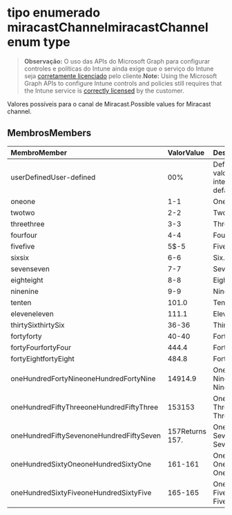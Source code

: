# <a name="miracastchannel-enum-type"></a><span data-ttu-id="1bb02-101">tipo enumerado miracastChannel</span><span class="sxs-lookup"><span data-stu-id="1bb02-101">miracastChannel enum type</span></span>

> <span data-ttu-id="1bb02-102">**Observação:** O uso das APIs do Microsoft Graph para configurar controles e políticas do Intune ainda exige que o serviço do Intune seja [corretamente licenciado](https://go.microsoft.com/fwlink/?linkid=839381) pelo cliente.</span><span class="sxs-lookup"><span data-stu-id="1bb02-102">**Note:** Using the Microsoft Graph APIs to configure Intune controls and policies still requires that the Intune service is [correctly licensed](https://go.microsoft.com/fwlink/?linkid=839381) by the customer.</span></span>

<span data-ttu-id="1bb02-103">Valores possíveis para o canal de Miracast.</span><span class="sxs-lookup"><span data-stu-id="1bb02-103">Possible values for Miracast channel.</span></span>
## <a name="members"></a><span data-ttu-id="1bb02-104">Membros</span><span class="sxs-lookup"><span data-stu-id="1bb02-104">Members</span></span>
|<span data-ttu-id="1bb02-105">Membro</span><span class="sxs-lookup"><span data-stu-id="1bb02-105">Member</span></span>|<span data-ttu-id="1bb02-106">Valor</span><span class="sxs-lookup"><span data-stu-id="1bb02-106">Value</span></span>|<span data-ttu-id="1bb02-107">Descrição</span><span class="sxs-lookup"><span data-stu-id="1bb02-107">Description</span></span>|
|:---|:---|:---|
|<span data-ttu-id="1bb02-108">userDefined</span><span class="sxs-lookup"><span data-stu-id="1bb02-108">User-defined</span></span>|<span data-ttu-id="1bb02-109">0</span><span class="sxs-lookup"><span data-stu-id="1bb02-109">0%</span></span>|<span data-ttu-id="1bb02-110">Definido pelo usuário, valor padrão, sem intenção.</span><span class="sxs-lookup"><span data-stu-id="1bb02-110">User Defined, default value, no intent.</span></span>|
|<span data-ttu-id="1bb02-111">one</span><span class="sxs-lookup"><span data-stu-id="1bb02-111">one</span></span>|<span data-ttu-id="1bb02-112">1</span><span class="sxs-lookup"><span data-stu-id="1bb02-112">-1</span></span>|<span data-ttu-id="1bb02-113">One.</span><span class="sxs-lookup"><span data-stu-id="1bb02-113">one</span></span>|
|<span data-ttu-id="1bb02-114">two</span><span class="sxs-lookup"><span data-stu-id="1bb02-114">two</span></span>|<span data-ttu-id="1bb02-115">2</span><span class="sxs-lookup"><span data-stu-id="1bb02-115">-2</span></span>|<span data-ttu-id="1bb02-116">Two.</span><span class="sxs-lookup"><span data-stu-id="1bb02-116">two</span></span>|
|<span data-ttu-id="1bb02-117">three</span><span class="sxs-lookup"><span data-stu-id="1bb02-117">three</span></span>|<span data-ttu-id="1bb02-118">3</span><span class="sxs-lookup"><span data-stu-id="1bb02-118">-3</span></span>|<span data-ttu-id="1bb02-119">Three.</span><span class="sxs-lookup"><span data-stu-id="1bb02-119">three</span></span>|
|<span data-ttu-id="1bb02-120">four</span><span class="sxs-lookup"><span data-stu-id="1bb02-120">four</span></span>|<span data-ttu-id="1bb02-121">4</span><span class="sxs-lookup"><span data-stu-id="1bb02-121">-4</span></span>|<span data-ttu-id="1bb02-122">Four.</span><span class="sxs-lookup"><span data-stu-id="1bb02-122">four</span></span>|
|<span data-ttu-id="1bb02-123">five</span><span class="sxs-lookup"><span data-stu-id="1bb02-123">five</span></span>|<span data-ttu-id="1bb02-124">5</span><span class="sxs-lookup"><span data-stu-id="1bb02-124">$-5</span></span>|<span data-ttu-id="1bb02-125">Five.</span><span class="sxs-lookup"><span data-stu-id="1bb02-125">five</span></span>|
|<span data-ttu-id="1bb02-126">six</span><span class="sxs-lookup"><span data-stu-id="1bb02-126">six</span></span>|<span data-ttu-id="1bb02-127">6</span><span class="sxs-lookup"><span data-stu-id="1bb02-127">-6</span></span>|<span data-ttu-id="1bb02-128">Six.</span><span class="sxs-lookup"><span data-stu-id="1bb02-128">six</span></span>|
|<span data-ttu-id="1bb02-129">seven</span><span class="sxs-lookup"><span data-stu-id="1bb02-129">seven</span></span>|<span data-ttu-id="1bb02-130">7</span><span class="sxs-lookup"><span data-stu-id="1bb02-130">-7</span></span>|<span data-ttu-id="1bb02-131">Seven.</span><span class="sxs-lookup"><span data-stu-id="1bb02-131">seven</span></span>|
|<span data-ttu-id="1bb02-132">eight</span><span class="sxs-lookup"><span data-stu-id="1bb02-132">eight</span></span>|<span data-ttu-id="1bb02-133">8</span><span class="sxs-lookup"><span data-stu-id="1bb02-133">-8</span></span>|<span data-ttu-id="1bb02-134">Eight.</span><span class="sxs-lookup"><span data-stu-id="1bb02-134">eight</span></span>|
|<span data-ttu-id="1bb02-135">nine</span><span class="sxs-lookup"><span data-stu-id="1bb02-135">nine</span></span>|<span data-ttu-id="1bb02-136">9</span><span class="sxs-lookup"><span data-stu-id="1bb02-136">-9</span></span>|<span data-ttu-id="1bb02-137">Nine.</span><span class="sxs-lookup"><span data-stu-id="1bb02-137">nine</span></span>|
|<span data-ttu-id="1bb02-138">ten</span><span class="sxs-lookup"><span data-stu-id="1bb02-138">ten</span></span>|<span data-ttu-id="1bb02-139">10</span><span class="sxs-lookup"><span data-stu-id="1bb02-139">1.0</span></span>|<span data-ttu-id="1bb02-140">Ten.</span><span class="sxs-lookup"><span data-stu-id="1bb02-140">ten</span></span>|
|<span data-ttu-id="1bb02-141">eleven</span><span class="sxs-lookup"><span data-stu-id="1bb02-141">eleven</span></span>|<span data-ttu-id="1bb02-142">11</span><span class="sxs-lookup"><span data-stu-id="1bb02-142">1.1</span></span>|<span data-ttu-id="1bb02-143">Eleven.</span><span class="sxs-lookup"><span data-stu-id="1bb02-143">Eleven.</span></span>|
|<span data-ttu-id="1bb02-144">thirtySix</span><span class="sxs-lookup"><span data-stu-id="1bb02-144">thirtySix</span></span>|<span data-ttu-id="1bb02-145">36</span><span class="sxs-lookup"><span data-stu-id="1bb02-145">-36</span></span>|<span data-ttu-id="1bb02-146">Thirty-Six.</span><span class="sxs-lookup"><span data-stu-id="1bb02-146">Thirty-Six.</span></span>|
|<span data-ttu-id="1bb02-147">forty</span><span class="sxs-lookup"><span data-stu-id="1bb02-147">forty</span></span>|<span data-ttu-id="1bb02-148">40</span><span class="sxs-lookup"><span data-stu-id="1bb02-148">-40</span></span>|<span data-ttu-id="1bb02-149">Forty.</span><span class="sxs-lookup"><span data-stu-id="1bb02-149">Forty.</span></span>|
|<span data-ttu-id="1bb02-150">fortyFour</span><span class="sxs-lookup"><span data-stu-id="1bb02-150">fortyFour</span></span>|<span data-ttu-id="1bb02-151">44</span><span class="sxs-lookup"><span data-stu-id="1bb02-151">4.4</span></span>|<span data-ttu-id="1bb02-152">Forty-Four.</span><span class="sxs-lookup"><span data-stu-id="1bb02-152">Forty-Four.</span></span>|
|<span data-ttu-id="1bb02-153">fortyEight</span><span class="sxs-lookup"><span data-stu-id="1bb02-153">fortyEight</span></span>|<span data-ttu-id="1bb02-154">48</span><span class="sxs-lookup"><span data-stu-id="1bb02-154">4.8</span></span>|<span data-ttu-id="1bb02-155">Forty-Eight.</span><span class="sxs-lookup"><span data-stu-id="1bb02-155">Forty-Eight.</span></span>|
|<span data-ttu-id="1bb02-156">oneHundredFortyNine</span><span class="sxs-lookup"><span data-stu-id="1bb02-156">oneHundredFortyNine</span></span>|<span data-ttu-id="1bb02-157">149</span><span class="sxs-lookup"><span data-stu-id="1bb02-157">14.9</span></span>|<span data-ttu-id="1bb02-158">OneHundredForty-Nine.</span><span class="sxs-lookup"><span data-stu-id="1bb02-158">OneHundredForty-Nine.</span></span>|
|<span data-ttu-id="1bb02-159">oneHundredFiftyThree</span><span class="sxs-lookup"><span data-stu-id="1bb02-159">oneHundredFiftyThree</span></span>|<span data-ttu-id="1bb02-160">153</span><span class="sxs-lookup"><span data-stu-id="1bb02-160">153</span></span>|<span data-ttu-id="1bb02-161">OneHundredFifty-Three.</span><span class="sxs-lookup"><span data-stu-id="1bb02-161">OneHundredFifty-Three.</span></span>|
|<span data-ttu-id="1bb02-162">oneHundredFiftySeven</span><span class="sxs-lookup"><span data-stu-id="1bb02-162">oneHundredFiftySeven</span></span>|<span data-ttu-id="1bb02-163">157</span><span class="sxs-lookup"><span data-stu-id="1bb02-163">Returns 157.</span></span>|<span data-ttu-id="1bb02-164">OneHundredFifty-Seven.</span><span class="sxs-lookup"><span data-stu-id="1bb02-164">OneHundredFifty-Seven.</span></span>|
|<span data-ttu-id="1bb02-165">oneHundredSixtyOne</span><span class="sxs-lookup"><span data-stu-id="1bb02-165">oneHundredSixtyOne</span></span>|<span data-ttu-id="1bb02-166">161</span><span class="sxs-lookup"><span data-stu-id="1bb02-166">-161</span></span>|<span data-ttu-id="1bb02-167">OneHundredSixty-One.</span><span class="sxs-lookup"><span data-stu-id="1bb02-167">OneHundredSixty-One.</span></span>|
|<span data-ttu-id="1bb02-168">oneHundredSixtyFive</span><span class="sxs-lookup"><span data-stu-id="1bb02-168">oneHundredSixtyFive</span></span>|<span data-ttu-id="1bb02-169">165</span><span class="sxs-lookup"><span data-stu-id="1bb02-169">-165</span></span>|<span data-ttu-id="1bb02-170">OneHundredSixty-Five.</span><span class="sxs-lookup"><span data-stu-id="1bb02-170">OneHundredSixty-Five.</span></span>|








